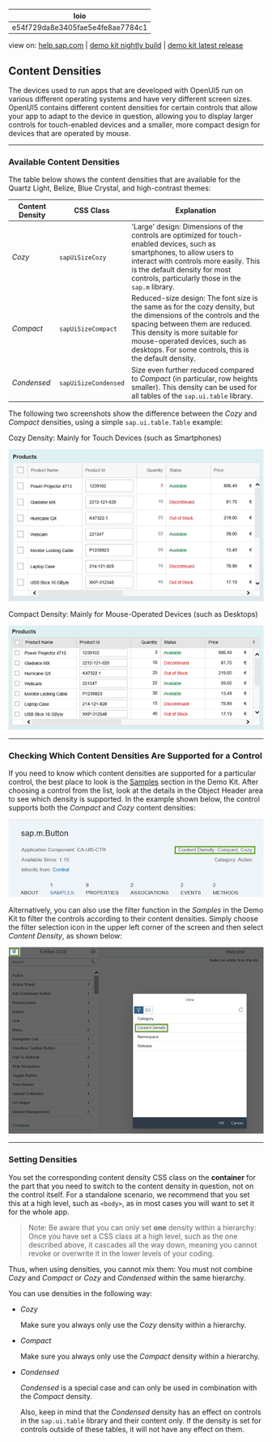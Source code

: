 | loio |
| -----|
| e54f729da8e3405fae5e4fe8ae7784c1 |

<div id="loio">

view on: [help.sap.com](https://help.sap.com/viewer/DRAFT/3237636b137e43519a20ad5513c49ccb/latest/en-US/e54f729da8e3405fae5e4fe8ae7784c1.html) | [demo kit nightly build](https://openui5nightly.hana.ondemand.com/#/topic/e54f729da8e3405fae5e4fe8ae7784c1) | [demo kit latest release](https://openui5.hana.ondemand.com/#/topic/e54f729da8e3405fae5e4fe8ae7784c1)</div>
<!-- loioe54f729da8e3405fae5e4fe8ae7784c1 -->

## Content Densities

The devices used to run apps that are developed with OpenUI5 run on various different operating systems and have very different screen sizes. OpenUI5 contains different content densities for certain controls that allow your app to adapt to the device in question, allowing you to display larger controls for touch-enabled devices and a smaller, more compact design for devices that are operated by mouse.

***

### Available Content Densities

The table below shows the content densities that are available for the Quartz Light, Belize, Blue Crystal, and high-contrast themes:

|Content Density|CSS Class|Explanation|
|---------------|---------|-----------|
| *Cozy* | `sapUiSizeCozy` |'Large' design: Dimensions of the controls are optimized for touch-enabled devices, such as smartphones, to allow users to interact with controls more easily. This is the default density for most controls, particularly those in the `sap.m` library.|
| *Compact* | `sapUiSizeCompact` |Reduced-size design: The font size is the same as for the cozy density, but the dimensions of the controls and the spacing between them are reduced. This density is more suitable for mouse-operated devices, such as desktops. For some controls, this is the default density.|
| *Condensed* | `sapUiSizeCondensed` |Size even further reduced compared to *Compact* \(in particular, row heights smaller\). This density can be used for all tables of the `sap.ui.table` library.|

The following two screenshots show the difference between the *Cozy* and *Compact* densities, using a simple `sap.ui.table.Table` example:

   
  
Cozy Density: Mainly for Touch Devices \(such as Smartphones\)<a name="loioe54f729da8e3405fae5e4fe8ae7784c1__fig_axn_2v3_ns"/>

 ![](loioc9c8ffa0b9cf4f4d91987b49693e8f75_LowRes.png "Cozy Density: Mainly for Touch Devices (such as Smartphones)") 

   
  
Compact Density: Mainly for Mouse-Operated Devices \(such as Desktops\)<a name="loioe54f729da8e3405fae5e4fe8ae7784c1__fig_hyw_2v3_ns"/>

 ![](loio644ff9d3949e4f1895d4aadf2b107558_LowRes.png "Compact Density: Mainly for Mouse-Operated Devices (such as Desktops)") 

***

### Checking Which Content Densities Are Supported for a Control

If you need to know which content densities are supported for a particular control, the best place to look is the [Samples](https://openui5.hana.ondemand.com/explored.html) section in the Demo Kit. After choosing a control from the list, look at the details in the Object Header area to see which density is supported. In the example shown below, the control supports both the *Compact* and *Cozy* content densities:

 ![](loiobc564fc273134d5db475b08c937acef8_LowRes.png) 

Alternatively, you can also use the filter function in the *Samples* in the Demo Kit to filter the controls according to their content densities. Simply choose the filter selection icon in the upper left corner of the screen and then select *Content Density*, as shown below:

 ![](loio18e87a860e0c426c894432634d81af22_LowRes.png) 

***

### Setting Densities

You set the corresponding content density CSS class on the **container** for the part that you need to switch to the content density in question, not on the control itself. For a standalone scenario, we recommend that you set this at a high level, such as `<body>`, as in most cases you will want to set it for the whole app.

> Note:
> Be aware that you can only set **one** density within a hierarchy: Once you have set a CSS class at a high level, such as the one described above, it cascades all the way down, meaning you cannot revoke or overwrite it in the lower levels of your coding.
> 
> 

Thus, when using densities, you cannot mix them: You must not combine *Cozy* and *Compact* or *Cozy* and *Condensed* within the same hierarchy.

You can use densities in the following way:

-   *Cozy*

    Make sure you always only use the *Cozy* density within a hierarchy.

-   *Compact*

    Make sure you always only use the *Compact* density within a hierarchy.

-   *Condensed*

     *Condensed* is a special case and can only be used in combination with the *Compact* density.

    Also, keep in mind that the *Condensed* density has an effect on controls in the `sap.ui.table` library and their content only. If the density is set for controls outside of these tables, it will not have any effect on them.


